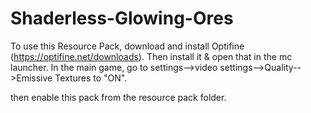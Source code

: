 # Shaderless-Glowing-Ores
To use this Resource Pack, download and install Optifine (https://optifine.net/downloads).
Then install it & open that in the mc launcher.
In the main game, go to settings-->video settings-->Quality-->Emissive Textures to "ON".

then enable this pack from the resource pack folder.
